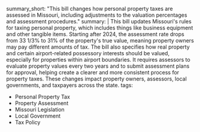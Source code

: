 summary_short: "This bill changes how personal property taxes are assessed in Missouri, including adjustments to the valuation percentages and assessment procedures."
summary: |
  This bill updates Missouri's rules for taxing personal property, which includes things like business equipment and other tangible items. Starting after 2024, the assessment rate drops from 33 1/3% to 31% of the property's true value, meaning property owners may pay different amounts of tax. The bill also specifies how real property and certain airport-related possessory interests should be valued, especially for properties within airport boundaries. It requires assessors to evaluate property values every two years and to submit assessment plans for approval, helping create a clearer and more consistent process for property taxes. These changes impact property owners, assessors, local governments, and taxpayers across the state.
tags:
  - Personal Property Tax
  - Property Assessment
  - Missouri Legislation
  - Local Government
  - Tax Policy
